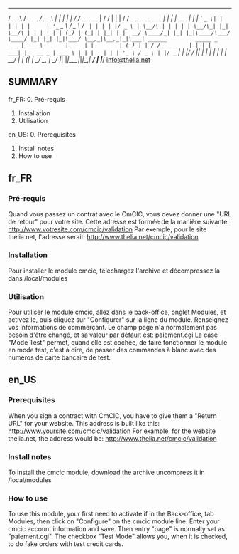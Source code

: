  _____           _____ _____ _____                       _       _
/  __ \         /  __ \_   _/  __ \                     | |     | |
| /  \/_ __ ___ | /  \/ | | | /  \/  _ __ ___   ___   __| |_   _| | ___
| |   | '_ ` _ \| |     | | | |     | '_ ` _ \ / _ \ / _` | | | | |/ _ \
| \__/\ | | | | | \__/\_| |_| \__/\ | | | | | | (_) | (_| | |_| | |  __/
 \____/_| |_| |_|\____/\___/ \____/ |_| |_| |_|\___/ \__,_|\__,_|_|\___|
                             ______         _____ _          _ _
                             | ___ \       |_   _| |        | (_)
                             | |_/ /_   _    | | | |__   ___| |_  __ _
                             | ___ \ | | |   | | | '_ \ / _ \ | |/ _` |
                             | |_/ / |_| |   | | | | | |  __/ | | (_| |
                             \____/ \__, |   \_/ |_| |_|\___|_|_|\__,_|
                                     __/ |
                                    |___/   <info@thelia.net>


SUMMARY
-------

fr_FR:
0.  Pré-requis
1.  Installation
2.  Utilisation

en_US:
0.  Prerequisites
1.  Install notes
2.  How to use

fr_FR
-----

### Pré-requis

Quand vous passez un contrat avec le CmCIC, vous devez donner une "URL de retour" pour votre site.
Cette adresse est formée de la manière suivante: http://www.votresite.com/cmcic/validation
Par exemple, pour le site thelia.net, l'adresse serait: http://www.thelia.net/cmcic/validation

### Installation

Pour installer le module cmcic, téléchargez l'archive et décompressez la dans <dossier de thelia>/local/modules

### Utilisation

Pour utiliser le module cmcic, allez dans le back-office, onglet Modules, et activez le,
puis cliquez sur "Configurer" sur la ligne du module. Renseignez vos informations de commerçant.
Le champ page n'a normalement pas besoin d'être changé, et sa valeur par défault est: paiement.cgi
La case "Mode Test" permet, quand elle est cochée, de faire fonctionner le module en mode test, c'est à dire, de passer
des commandes à blanc avec des numéros de carte bancaire de test.

en_US
-----

### Prerequisites

When you sign a contract with CmCIC, you have to give them a "Return URL" for your website.
This address is built  like this: http://www.yoursite.com/cmcic/validation
For example, for the website thelia.net, the address would be: http://www.thelia.net/cmcic/validation

### Install notes

To install the cmcic module, download the archive uncompress it in <path to thelia>/local/modules

### How to use

To use this module, your first need to activate if in the Back-office, tab Modules,
then click on "Configure" on the cmcic module line. Enter your cmcic account information and save.
Then entry "page" is normally set as "paiement.cgi".
The checkbox "Test Mode" allows you, when it is checked, to do fake orders with test credit cards.
